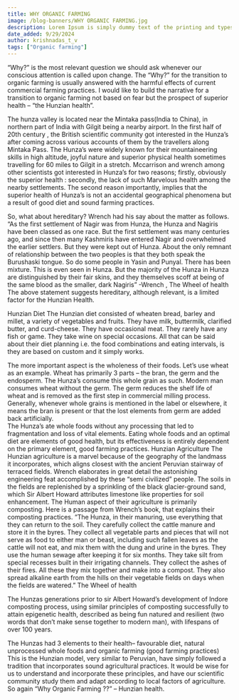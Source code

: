 ```yaml
---
title: WHY ORGANIC FARMING
image: /blog-banners/WHY ORGANIC FARMING.jpg
description: Lorem Ipsum is simply dummy text of the printing and typesetting industry.
date_added: 9/29/2024
author: krishnadas_t_v
tags: ["Organic farming"]
---
```


“Why?” is the most relevant question we should ask whenever our conscious attention is called upon change. The “Why?” for the transition to organic farming is usually answered with the harmful effects of current commercial farming practices. I would like to build the narrative for a transition to organic farming not based on fear but the prospect of superior health – “the Hunzian health”.

The hunza valley is located near the Mintaka pass(India to China), in northern part of India with Gilgit being a nearby airport. In the first half of 20th century , the British scientific community got interested in the Hunza’s after coming across various accounts of them by the travellers along Mintaka Pass. The Hunza’s were widely known for their mountaineering skills in high altitude, joyful nature and superior physical health sometimes travelling for 60 miles to Gilgit in a stretch.
Mccarrison and wrench among other scientists got interested in Hunza’s for two reasons;
firstly, obviously the superior health :
secondly, the lack of such Marvelous health among the nearby settlements.
The second reason importantly, implies that the superior health of Hunza’s is not an accidental geographical phenomena but a result of good diet and sound farming practices.

So, what about hereditary? Wrench had his say about the matter as follows.
“As the first settlement of Nagir was from Hunza, the Hunza and Nagiris have been classed as one race. But the first settlement was many centuries ago, and since then many Kashmiris have entered Nagir and overwhelmed the earlier settlers. But they were kept out of Hunza. About the only remnant of relationship between the two peoples is that they both speak the Burushaski tongue. So do some people in Yasin and Punyal. There has been mixture. This is even seen in Hunza. But the majority of the Hunza in Hunza are distinguished by their fair skins, and they themselves scoff at being of the same blood as the smaller, dark Nagiris”
-Wrench , The Wheel of health
The above statement suggests hereditary, although relevant, is a limited factor for the Hunzian Health.

Hunzian Diet
The Hunzian diet consisted of wheaten bread, barley and millet, a variety of vegetables and fruits. They have milk, buttermilk, clarified butter, and curd-cheese. They have occasional meat. They rarely have any fish or game. They take wine on special occasions.
All that can be said about their diet planning i.e. the food combinations and eating intervals, is they are based on custom and it simply works.

The more important aspect is the wholeness of their foods.
Let’s use wheat as an example. Wheat has primarily 3 parts – the bran, the germ and the endosperm. The Hunza’s consume this whole grain as such. Modern man consumes wheat without the germ. The germ reduces the shelf life of wheat and is removed as the first step in commercial milling process. Generally, whenever whole grains is mentioned in the label or elsewhere, it means the bran is present or that the lost elements from germ are added back artificially.  
The Hunza’s ate whole foods without any processing that led to fragmentation and loss of vital elements.
Eating whole foods and an optimal diet are elements of good health, but its effectiveness is entirely dependent on the primary element, good farming practices.
Hunzian Agriculture
The Hunzian agriculture is a marvel because of the geography of the landmass it incorporates, which aligns closest with the ancient Peruvian stairway of terraced fields. Wrench elaborates in great detail the astonishing engineering feat accomplished by these “semi civilized” people. The soils in the fields are replenished by a sprinkling of the black glacier-ground sand, which Sir Albert Howard attributes limestone like properties for soil enhancement.
The Human aspect of their agriculture is primarily composting. Here is a passage from Wrench’s book, that explains their composting practices.
“The Hunza, in their manuring, use everything that they can return to the soil. They carefully collect the cattle manure and store it in the byres. They collect all vegetable parts and pieces that will not serve as food to either man or beast, including such fallen leaves as the cattle will not eat, and mix them with the dung and urine in the byres. They use the human sewage after keeping it for six months. They take silt from special recesses built in their irrigating channels. They collect the ashes of their fires. All these they mix together and make into a compost. They also spread alkaline earth from the hills on their vegetable fields on days when the fields are watered.”
The Wheel of health

The Hunzas generations prior to sir Albert Howard’s development of Indore composting process, using similar principles of composting successfully to attain epigenetic health, described as being fun natured and resilient (two words that don’t make sense together to modern man), with lifespans of over 100 years.

The Hunzas had 3 elements to their health– favourable diet, natural unprocessed whole foods and organic farming (good farming practices)
This is the Hunzian model, very similar to Peruvian, have simply followed a tradition that incorporates sound agricultural practices. It would be wise for us to understand and incorporate these principles, and have our scientific community study them and adapt according to local factors of agriculture.
So again “Why Organic Farming ??” – Hunzian health.
